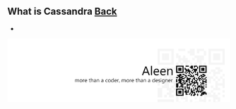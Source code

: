 ## What is Cassandra [Back](./qa.md)

- 

<a href="http://aleen42.github.io/" target="_blank" ><img src="./../pic/tail.gif"></a>
